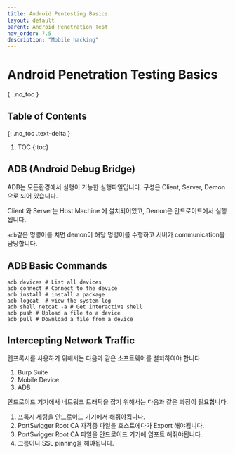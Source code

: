 ```yaml
---
title: Android Pentesting Basics 
layout: default
parent: Android Penetration Test
nav_order: 7.5
description: "Mobile hacking"
---
```


# Android Penetration Testing Basics

{: .no_toc }

## Table of Contents
{: .no_toc .text-delta }

1. TOC
{:toc}

## ADB (Android Debug Bridge)

ADB는 모든환경에서 실행이 가능한 실행파일입니다. 구성은 Client, Server, Demon으로 되어 있습니다. 

Client 와 Server는 Host Machine 에 설치되어있고, Demon은 안드로이드에서 실행 됩니다. 

`adb`같은 명령어를 치면 demon이 해당 명령어를 수행하고 서버가 communication을 담당합니다.

## ADB Basic Commands

```
adb devices # List all devices
adb connect # Connect to the device
adb install # install a package
adb logcat  # view the system log
adb shell netcat -a # Get interactive shell
adb push # Upload a file to a device
adb pull # Download a file from a device
```

## Intercepting Network Traffic 

웹프록시를 사용하기 위해서는 다음과 같은 소프트웨어를 설치하여야 합니다.

1. Burp Suite
2. Mobile Device
3. ADB

안드로이드 기기에서 네트워크 트래픽을 잡기 위해서는 다음과 같은 과정이 필요합니다.

1. 프록시 세팅을 안드로이드 기기에서 해줘야됩니다.
2. PortSwigger Root CA 자격증 파일을 호스트에다가 Export 해야됩니다.
3. PortSwigger Root CA 파일을 안드로이드 기기에 임포트 해줘야됩니다.
4. 크롬이나 SSL pinning을 해야됩니다. 

